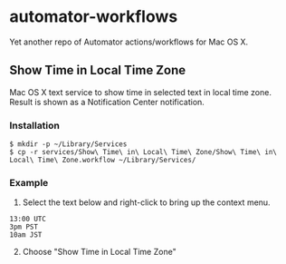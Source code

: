 # automator-workflows

Yet another repo of Automator actions/workflows for Mac OS X.

## Show Time in Local Time Zone

Mac OS X text service to show time in selected text in local time
zone. Result is shown as a Notification Center notification.

### Installation

```
$ mkdir -p ~/Library/Services
$ cp -r services/Show\ Time\ in\ Local\ Time\ Zone/Show\ Time\ in\ Local\ Time\ Zone.workflow ~/Library/Services/
```

### Example


1. Select the text below and right-click to bring up the context menu.

```
13:00 UTC
3pm PST
10am JST
```

2. Choose "Show Time in Local Time Zone"
